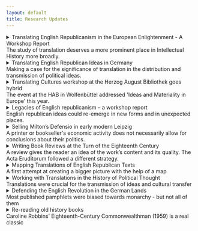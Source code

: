 ```yaml
---
layout: default
title: Research Updates
---
```


<!-- Custom style sheet -->
<link rel="stylesheet" type="text/css" href="../style.css">

<details>
  <summary class="postTitle">Translating English Republicanism in the European Enlightenment - A Workshop Report <br>
    <span class="postSubtitle">The study of translation deserves a more prominent place in Intellectual History more broadly.</span>
  </summary>

While the focus of my current research is broadly on the reception of political thought from the English republican and Commonwealth tradition in Germany, it is clear that this research only makes sense in a wider European context, not least because the German reception depended on what was going on elsewhere. Since only few Germans were able to access and read English texts in the original, most readers would have gained their knowledge of English republican ideas either via translations or via reviews in learned journals. Other forms of second- or third-hand reception might have involved encyclopaedia entries or footnote references and annotations in historical, legal or political works or even references in drama and fictional literature. In any case, the paths by which English republican ideas reached different audiences across Europe was anything but direct. They involved a variety of acts of translation and mediation across a number of different languages in a variety of contexts. The participants of my recent workshop, ‘Translating English Republicanism in the European Enlightenment’, at Newcastle University on 22 June grappled with some of these processes in their papers.

As I have indicated in previous blog posts, the translation of English republican works from the Civil War period and its aftermath was slow and patchy, not least because of the radical content of works by John Milton, Marchamont Nedham, James Harrington, Edmund Ludlow and Algernon Sidney. While Milton’s De Populo Anglicano Defensio (1651), published in justification of the regicide, was widely available in Latin, the first full published German translation of any of his political works was the 1851 edition of his Areopagitica published by Richard Roepell in Berlin. Nedham’s True State of the Case of the Commonwealth (1653) was published in German translation in the Old Swiss Confederacy in 1657, while Ludlow initiated a French translation of the regicides’ Speeches and Prayers (1660) into French published in 1663 before a first German translation appeared in Frankfurt a year later. Sidney’s posthumously published Discourses concerning Government (1698) meanwhile first appeared in German almost a century after its first publication.

**Locke in Germany**

Compared to that, John Locke’s Two Treatises of Government (1689) fared better, with the first German edition coming out barely thirty years after its original publication. The composite title of the German edition, Le gouvernement civil, Oder die Kunst, wohl zu regieren (1718) shows the path the work had taken via France. The first part of the title reflects the fact that French was still the European lingua franca, as Felix Waldmann pointed out in his presentation, while the author also featured on its title page as ‘Jean Lock’. The fact that only the second of the Two Treatises was published, however, might also be witness to the fact that the translator or the publisher saw the text as relevant beyond England, as Waldmann noted. By dropping Locke’s entire refutation of Sir Robert Filmer’s Patriarcha, the text became detached from its narrow English context, with its original purpose no longer obvious. Its concerns also shifted in the German translation with a certain hesitancy to invoke resistance to the ruler on religious grounds.

**Paine in France and Germany**

While the translation of Locke’s Two Treatises facilitated an abstraction and generalization of his ideas, Thomas Paine’s Rights of Man (1791), some seven decades later, was translated with a rather concrete purpose in mind – to promote the ideas of the French Revolution and bring republicanism to Germany. The translation, published in Berlin as Die Rechte des Menschen (1792), had been initiated by George Forster, although the actual work was done by his collaborator Meta Forkel who had a track record of radical translations and was arrested and temporarily imprisoned for her connection to members of the Jacobin Club in Mainz. In Forkel’s letters to the publisher Voß, we can see that the translation of Paine was a matter close to her heart and a work of conviction, as Elias Buchetmann showed in his presentation. On top of a faithful translation of the original text, the German edition also offered an original preface to the text by Forster as well as a translation of the French Constitution of 1791. The preface made the work acceptable to a German audience, while the work as a whole also offered moderate criticism of German politics and the constitution.

While Paine’s work was embraced by radicals in Germany, however, the political agitator himself missed his opportunity to generate any real political change, Thomas Munck suggested in his paper on ‘Paine in France’. For, ironically, Paine’s lack of French meant that he was not able to fully participate in the Convention of which he was a member. The Convention was a serious location for political debate, Munck argued, while Paine himself hardly ever spoke. So Paine might have been ‘wasting his time in Paris’. Munck also questioned the impact of his work, as only relatively few editions and reprints of Paine’s Rights of Man existed or have survived, while also pointing out that readers get little sense of what Paine might have meant by ‘republican’ or how he imagined a republic could work.

**The Importance of Networks**

Both Ariel Hessayon and Ann Thomson meanwhile highlighted the importance of networks for the translation and distribution of republican and heterodox works in England and on the Continent. Hessayon in particular emphasized the reciprocity and exchange of ideas across borders, as translations travelled in both directions with works from the Continent reaching England through radical networks, in particular during the English Civil War period, while English republican works were also translated into a number of European languages. As a case study, Hessayon used a manuscript translation into Dutch of The New Law of Righteousness (1649) by the Digger leader Gerrard Winstanley which he located in the library catalogue of Petrus Serrarius (1600-1669), a minister and multi-lingual son of a Walloon merchant. Given that Serrarius owned other works by Winstanley and might have sympathized with his ideas, Hessayon thinks it is likely that Serrarius himself was the translator, while the Quaker Benjamin Furly (1636-1714) could be another likely candidate. The intended audience for ‘Nieuwe Wet der Gerechtigheyt’, meanwhile, remains unclear, nor do we know whether it would have circulated through scribal publication or was intended for print.

Thomson’s talk meanwhile focused on Huguenot publishing networks whose focus was on religion. However, Thomson warned against seeing Huguenots as a homogenous group or making assumptions about their aims. While Huguenots authors and publishers might have shared a criticism of priestcraft, of Catholics, of Anglicans and even of Presbyterians, the extent of their heterodoxy or irreligion was not always obvious. The scholar, translator and mediator Pierre Des Maizeaux, who modelled himself on Pierre Bayle and whose correspondence is a key source on Huguenot networks, for instance, might have been a Deist, although the evidence is inconclusive. He was, however, interested in promoting toleration as well as a more open Christianity in general, including the work of the eirenicist and anti-dogmatic Church of England theologian William Chillingworth.

**Radical Whigs**

My own paper too dealt with the work of a Huguenot publisher, Elie Luzac, who commissioned a translation of John Trenchard and Thomas Gordon’s Cato’s Letters (1723/4) into German. Known as a jurist and conservative enlightened thinker in his own right, Luzac’s motivation might have been an admiration of the English constitution, while reviewers and critics of the translation by the theologian Johann Gottfried Gellius asked themselves to what extent such a work might have been applicable to a German constitutional context at all. The general consensus was that Cato’s ideas about natural law, political liberty and government accountability might have been alien to Germans and disagreed with German legal principles, but that more general lessons could still be learnt from the Letters. Only one reviewer, likely Johann Christoph Gottsched, meanwhile saw more in the work of Trenchard and Gordon, convinced that the constitutions of Britain and Germany resembled each other more closely than most critics were willing to acknowledge and that any pretences to absolute rule by the emperor or the princes were therefore invalid.

![Title page of Cato's Letters in German](../assets/Catos_Briefe copy.jpg)

Staying with the theme of radical Whig or Commonwealth authors, Christopher Hamel focused on a review of Thomas Gordon’s Political Discourses on Tacitus in the Bibliothèque Britannique (1733) and the spread of English republican ideas in eighteenth-century France, countering the assumption that a genuine republican discourse only arrived in France with the Revolution in the last decade of the century. Hamel’s emphasis was in particular on concepts of natural and individual rights, ‘which are usually, but wrongly, associated exclusively with liberalism’, but could already be found in English republican thought from the Civil War, not least in the thought of Milton and Sidney, as well as in later authors such as Trenchard and Gordon. While the reviewer in the Bibliothèque Britannique discussed rather radical ideas on political liberty and resistance to established authority, however, the review genre and the neutrality policy of the journal allowed him to absolve himself of any political partisanship. 

**Sidney and Harrington in Italy and France**

Tom Ashby discussed the reception of Algernon Sidney’s Discourses in Italy, highlighting the fact that the work was translated into Italian relatively late. First published in English in 1698 and translated into French soon after in 1702, a full Italian version of the text was not published until 1962, when Sidney’s ideas benefited from a post-WW2 resurgence of interest in English republicanism. However, Sidney’s ideas were known second hand, for instance through Jean Barbeyrac’s French translation of Samuel Pufendorf’s De jure naturae et gentium (1672) which has extensive footnote references to Sidney. The work was later also translated into Italian by Giambattista Almici, who reproduced both Barbeyrac’s and Pufendorf’s footnotes. Through publications like these, Sidney entered into the canon of natural law and often came to be grouped with thinkers such as Jean Jacques Rousseau and to a lesser extent with Locke. In fact, for a long time, Sidney was more prominent in natural law literature than the latter.

Like Sidney’s work in Italy, James Harrington’s work was known in France long before a full translation of any of his writings became available, as Myriam-Isabelle Ducrocq showed in here concluding paper on ‘The journey of Harrington’s ideas in eighteenth-century France’. Echoing the observations of several of the other speakers, Ducrocq highlighted the crucial importance both of review journals and of the partial translations of texts which could sometimes be found in them. Notably, she mentioned Jacques Bernard, who first adapted Harrington’s ideas for a French audience in the Nouvelles de la République des Lettres at the turn of the eighteenth century. Harrington’s ideas, meanwhile, could also be found in French translations of David Hume’s Essays in the 1750s and 1760s. While Harrington’s works were not translated until the French Revolution, they had been known in France long before. 

Overall, I think the workshop demonstrated once again how crucial translations were for the transmission of ideas in early modern and Enlightenment Europe and that the study of translation deserves a more prominent place both in the History of Scholarship and in Intellectual History more broadly.

29/06/2023

gm
  
</details>

<details>
  <summary class="postTitle">Translating English Republican Ideas in Germany <br>
    <span class="postSubtitle">Making a case for the significance of translation in the distribution and transmission of political ideas.</span>
  </summary>
  
As I am returning to my research project after a pandemic-induced break, it is time to renew my case for the significance of translation in the distribution and transmission of political ideas in early modern and Enlightenment Europe. I will do so with some notes I made for my paper at this year’s ISIH conference in Venice. 

The translation history of English republican works and ideas in Germany, as we know by now, is far from straightforward. While the legacy of English republicanism in the British colonies in America and its traces in the Declaration of Independence and in the American Constitution have been relatively well explored, and significant work has also been done on the reception of English and American ideas in the context of the French Revolution, the impact of English republican thought in Germany has been comparatively neglected. This is at least partly due to the assumption that Germany went down a separate path, or *Sonderweg* - often used to explain the rise of national socialism in the twentieth century - which sees the Enlightenment in Germany as largely unpolitical and the country lacking the degree of civic consciousness that characterized early modern England or France.

Germany never had a comparable Revolution to remove monarchical and feudal structures – despite the wave of liberal and democratic movements before 1848 - and found its national unity and identity relatively late. And when it did, it was largely in reaction to events in France and to the Napoleonic wars that followed the Revolution. Germany could thus be seen as rather conservative and anti-revolutionary with an intellectual culture that rejected radical political and constitutional change. If political thinkers praised England it was usually for the Glorious Revolution of 1689 to promote moderate reform over the radical destruction and renewal seen in late eighteenth-century France.

The moderate and conservative nature of the German Enlightenment, however, has more recently been questioned by scholars such as Martin Mulsow, who has detected an underlying radicalism among German intellectuals, in particular through the engagement with heterodox religious views which had been circulating among groups of radical thinkers, in particular English republicans and French Huguenots, in the Netherlands and travelled from there into the protestant North of Germany. Nevertheless, Mulsow does not think that the political ideas of those radical circles, notably English republican ideas, had any impact in Germany, while Diethelm Klippel has stated his surprise at the fact that eighteenth-century German readers should have been at all familiar with an English republican author like Algernon Sidney, who was translated into German in the wake of the French Revolution. But English republican authors might have been less obscure in Germany than we think.

**Translations and known editions** 

Between the mid-seventeenth and the late eighteenth century, we find, for instance, German-language translations of Marchamont Nedham’s *A true state of the case of the Commonwealth of England stated* (1654/1657), of Algernon Sidney’s *Very copy of a paper delivered to the sheriffs, upon the scaffold on Tower-hill* (1683/4) and of his *Discourses concerning government* (1698/1793), of Robert Molesworth’s *Account of Denmark* (1694/5), of John Toland’s *Anglia Libera* (1701), of John Locke’s *Second Treatise of Government* (1690/1718) and of Catharine Macaulay’s *History of England* (1763/1779). Some of these works, such as the translations of Sidney’s *Last Paper* and Molesworth’s *Account of Denmark* were published either under a false imprint or without publication details altogether.

**Works circulating in other languages**

Not all works had to be translated. Milton’s *Defensio de Populo Anglicano* (1651), for instance, had been purposefully circulated on the Continent in Latin to justify the regicide and the establishment of the English Commonwealth to a wider European audience. Some English republican works also circulated in Dutch (such as Sidney’s Scaffold Paper) or in French (such as Edmund Ludlow’s *Memoirs* (1699) and Sidney’s *Discourses* (1702)), and German translations might have been made via those bridging languages. The reception history of English republican ideas in Germany was therefore a multilingual one, influenced by the country’s geographical location in Central Europe, the variety of languages spoken and understood, and the workings of the European book trade with notable publishing centres in the nearby Netherlands. Despite those examples of works circulating in Germany, full translations of English republican texts into German were indeed few and far between, which is among others due to censorship legislation which prohibited the production, dissemination and consumption of works which could either upset the religious equilibrium or destabilise the political order. 

Nevertheless, from the later seventeenth-century onwards, educated German readers could learn about English republican authors and their ideas of popular sovereignty, the rule of law and religious liberty also through learned journals which provided reviews that often were little more than summary translations of the works discussed, and sometimes also translated extracts of those works verbatim. These summary translations and partial translations not only introduced English republican authors to a German audience, but also shaped their reputation and their legacy to a significant extent. One of the period’s most influential scholarly journals publishing such summary translations was the Latin *Acta Eruditorum*, which I have discussed here before.

**English republican works in the Acta Eruditorum** 

The *Acta*, edited by Otto Mencke in Leipzig from 1682 and published in Latin for a European audience, was the first comprehensive review journal on German territory covering a wide range of disciplines. While professing to focus primarily on natural philosophy, the journal, published in a traditionally protestant part of Germany, also had a special interest in theology, usually representing an orthodox Lutheran point of view. Trailing through the late seventeenth and early eighteenth-century volumes of the *Acta* to see how English republican and Commonwealth authors might have been read in Germany, we find summary reviews of the works of John Milton, James Harrington, Edmund Ludlow, Algernon Sidney, John Locke, Walter Moyle and of John Toland himself. Not all of those works were political in the narrow sense. They included Milton’s *Poetical Works*, while the original tracts by Locke and Toland for the most part belonged to the debate about the Trinity and rational religion raging at the turn of the eighteenth century and beyond. 

![Title page of the Acta Eruditorum](../assets/Title_Acta_Eruditorum.png)
  
The reception of English republican ideas went hand in hand with this religious debate and was at times overshadowed by it, but it might also help to explain how and why English republican works were read in Germany in the first place. The works we find reviewed here were fairly radical to say the least. They were written by regicides, defenders of the regicide, promoters of rebellion against unjust rulers as well as authors questioning traditional Christian teaching.

Yet, there was very little critical commentary on any work. This was due both to the *Acta*’s editorial policy, which was very cautious about religious tracts and explicitly excluded works ‘which attempted to undermine established authority’ and, I suspect, to the contemporary censorship legislation which would have influenced this policy. The *Acta*’s policy of neutrality was also intended to avoid scholarly disputes being fought out within its reviews. Its purpose was first of all to acquaint a broad scholarly audience of the content of recently published books from across Europe. Hence, the journal’s reviewers produced – often rather lengthy – summaries of the works they had been sent.

In their contributions we can see how reviewers for the *Acta* navigated their way carefully between moderate and radical ideas, presenting themselves as moderate on the surface while still reviewing, and in part reproducing, translating and paraphrasing, radical texts. Politically sensitive texts were thus reviewed with a critical distance, but they were still being reviewed and their ideas repeated and reproduced in the process. Thus, what Martin Mulsow has observed with regard to religious ideas might also hold true to some extent for political ideas: among the visible layer of moderate Enlightenment, there was always potential for more radical thought just below the surface.

**The Reviews**

Notably, among the English republican and Commonwealth works reviewed in the *Acta* around the turn of the eighteenth century were three works originally edited or re-edited by Irish Whig and freethinker John Toland in collaboration with the English bookseller John Darby. These were Ludlow’s *Memoirs* (1699), the *Works* (1701) of James Harrington, and Sidney’s *Discourses* (1702). Two of them, the *Memoirs* and the *Discourses* were reviewed in their French translation, not least because it was hard to come by reviewers able both to read English and also write in¬ Latin, as Mencke complained in a letter to Gottfried Wilhelm Leibniz who supported and regularly contributed to the journal. Further reviews included Toland’s own *Life of Milton* (1699) and the *Works* (1726) of Walter Moyle edited after Toland’s death by Thomas Sergeant, but equally published by Darby. Most of the works were reviewed within a year of their publication.

All of these republican and Commonwealth works were reviewed in a relatively neutral way with a critical distance which suggested that a review should not be considered as an endorsement of the author’s opinions. Yet, what matters is that the reviews were published at all and, through relating the content of the works in question, repeated the political positions of English republicans and even regicides for everyone – at least everyone with a decent knowledge of Latin – to read. The purpose of the reviews is therefore ambiguous, with the authors both spreading English republican ideas while at the same time distancing themselves from them. In what follows, I would like to use the example of a review of Toland’s *Life of Milton* by Johann Burckhardt Mencke, the journal editor’s son, to show the extent to which the Latin reviews were also a translation exercise. The most interesting part is the introductory section, which is essentially a disclaimer in which the reviewer officially distances himself from the content of the work he discusses, albeit not because of Milton’s, but because of Toland’s reputation.

**The Review of Toland’s Life of Milton as a Summary Translation** 

Introducing the book, Mencke junior notes that Toland’s *Life of Milton* had almost not been accepted for review because of its author’s reputation as a Socinian and Monarchomach, whose infamous tract *Christianity not mysterious* (1696) had only recently been burnt by the Irish Parliament. Already with ‘his first major publication’, as Justin Champion has pointed out, Toland had managed to antagonise many orthodox Christians and clergymen by asserting ‘that all fundamental doctrine was accessible to human reason unaided by the Church.’ And his reputation of heterodoxy had spread also to the Continent, where many joined into the debate about his work. After some deliberation, however, Mencke goes on, it had been decided to publish the review of Milton’s *Life* anyway, because none of Toland’s heterodox views appeared in the present work – disregarding, of course, his ‘defence of liberty and the critique of priestcraft’ - and because it had always been editorial policy to review books and their historical arguments without regard to their authors. 
  
![Title of Toland's Life of Milton in the Acta Eruditorum](../assets/Life_of_Milton_rev.png)  

Text and review correspond particularly closely in the earlier event-based part of the text, which is heavily focused on Milton’s early life, education and travels and his acquaintance with foreign scholars. The passages in which Toland discusses Milton’s works, in contrast, are more condensed, naming the works published at particular stages of his life with a brief description, but leaving out much of the detailed context and commentary added by Toland. 
This suggests that the main purpose of Mencke’s review might have been to establish some ‘key facts’ about Milton and offer a catalogue or bibliography of his published works, but not to provide any deeper analysis that could be considered partial in any way. 

Some passages of Toland’s text are translated almost verbatim, though leaving out some of the detail, such as an early section talking about Milton’s early life, his precociousness, and his failing eyesight as well as his time as a student at Cambridge and his knack for poetry, which he showed by translating the psalms into verse. A similar approach is used summarising the sections on Milton’s Grand Tour, during which he met Hugo Grotius in Paris, or talking about Milton’s return to London and his work as a tutor. The relevant information is copied out and translated. 

It gets more interesting, when we get to the passages dealing with Milton’s actual ideas and beliefs, as some caution was clearly in order, one would think. But Mencke still faithfully summarizes Milton’s main arguments. On the *Areopagitica* against pre-publication censorship, Mencke copies its exact purpose to show – despite strict censorship regulation in the German lands – that Milton had proven that the republics of Greece and Italy ‘never censur’d any but immoral, diffamatory, or atheistical Pieces.’ Mencke also faithfully reproduces the purpose of the *Tenure of Kings and Magistrates* written in justification of the regicide, which demonstrated, according to Toland, ‘that such as had the Power might call a Tyrant to account for his Maladministration, and after due Conviction to depose or put him to death.’ 

Only with respect to the *Defensio Pro Populo Anglicano* (1651), the official defence of the regicide, which had been banned in Germany at the time, Mencke obviously thinks it advisable to add explicitly that it was a pamphlet ‘pro mala quidem causa, sed elegantissima’ – a pamphlet written for a bad cause, but in a most elegant manner. Here Mencke was repeating a well-known contemporary judgement of Milton which had probably originated with the Dutch scholar Nicolaus Heinsius and was commonly repeated to acknowledge Milton’s talent, while (publicly at least) rejecting his politics.

Longer passages of text also sometimes are summarised in ways which were more heavily condensed to extract the facts, but also deliberately vague on the politics. For instance, a several page long discussion of *Eikonoklastes* by Toland, accusing either Charles I of ‘Royal Plagiarism’ in his spiritual biography Eikon Basilike, or rather his chaplain of sinister ‘Priestcraft’ for publishing ‘stolen’ material in the King’s name, which Milton uncovered, was reduced to a sentence stating rather neutrally that the tract  ‘was attributed to the King, but … was in actual fact written by Gaudenius, the bishop of Exeter, which Milton was able to show in *Eikonoklastes*.’ Large anti-clerical sections were also missing, or rather not repeated in the review, possibly also to avoid controversy. Mencke also comments rather dismissively on Milton’s declining faith towards the end of his life, thus showing more distance to the subject than Toland, who had likely seen Milton as a kindred spirit.

Mencke’s earlier claim to focus entirely on the book’s content rather than its author, meanwhile, needs to be taken with a pinch of salt. For, further down in the same review, he points towards yet another Toland publication, deliberately drawing attention to other republican works one might want to read for comparison. Discussing Milton’s *Ready and easy way to establish a free commonwealth* (1659/60), Mencke repeats Toland’s view that Milton’s ‘model of a commonwealth’ was ‘inferior, in all respects, to Harrington’s *Oceana*’, and that the *Acta* was going to review Harrington’s *Works* with a life of the author soon. Far from avoiding Toland’s works because he was associated with heterodox religion, it seems that Toland’s notoriety rather helped to raise interest in and popularise his other publications, including his editions of English republican works. The *Acta* would go on to review both Toland’s edition of Harrington’s *Works* and the French translation of Sidney’s *Discourses* as well as Ludlow’s *Memoirs*.

**Traces of Toland’s Life of Milton as presented in the Acta** 

The *Acta* were more than a review journal, however. They also became an important source and reference work for later authors, and those gathering information on Milton and other English writers would refer back to the reviews and thus also to Toland. The translation effort made by the reviewers therefore had a lasting effect, and references to the review could, for instance, be found in later German Encyclopaedias or other works on Milton. While the review of Toland’s *Life of Milton* is only one example, it shows how learned German readers might handle, engage with and respond to English republican and Commonwealth ideas, even though these might not always have been comfortable encounters. The reviews in the *Acta* and the fact that quite radical content was published by an otherwise respectable, mainstream journal – albeit with some critical distance and health warnings - also hint that underneath the moderate and conservative German Enlightenment described in much of the secondary literature there was always potential for something more radical just under the surface. 

gm

27/10/2022, updated on 03/10/2022

</details>

<details>
  <summary class="postTitle">Translating Cultures workshop at the Herzog August Bibliothek goes hybrid <br>
    <span class="postSubtitle">The event at the HAB in Wolfenbüttel addressed 'Ideas and Materiality in Europe' this year.</span>
  </summary>

This year's 'Translating Culture' workshop (18-19 October) was unusual in many ways. Having postponed the event several times due to the ongoing Coronavirus pandemic, Thomas Munck and I eventually decided to run it as a hybrid event with the majority of participants on-site at the Herzog August Bibliothek in Wolfenbüttel and a smaller group joining the meeting remotely from home in the UK and in France. This was made possible by the excellent facilities at the HAB allowing on-site and remote participants to communicate freely. 
  
![Statue of Moses with a mask at Wolfenbüttel's main church Beatae Mariae Virginis](../assets/Moses1.jpg)    
  
The event on 'Ideas and Materiality, c1500-1800' kicked off on Monday morning with a brief welcome from the library’s director Peter Burschel and introductions by ourselves followed by three papers on Oriental scholarship in early modern Europe. 
  
In her paper, ‘Translating the Ottoman Empire: the ideological use of translations of works about the Ottomans’, Ann Thomson explored the different ways in which texts were transformed through translation, each significant amongst readers in raising awareness of the Ottoman world, but with different underlying intentions. Paul Rycaut’s *History of the Present State of the Ottoman Empire* (1668), published after the Restoration of the Stuarts, for instance, originally juxtaposed oriental despotism with the benevolent rule of Charles II to counter the claims of the dissenters. The 1670 French translation by Pierre Briot, meanwhile, adapted the work to French sensibilities, dropping both the references to England and the epistle to the reader, while another French rendering by the pastor Henri Despier showed a particular interest in the Muslim sects described by Rycaut and drew parallels between their situation and that of the Huguenots in France. Despier thus used a narrative about the Ottoman Empire and Islam to criticize the persecution of Huguenots on the eve of the Revocation of the Edict of Nantes. 

Similarly, James Porter’s *Observations on the Religion, Law, Government and Manners of the Turks* (1768) was translated into French by Claude François Bergier soon after it appeared and published in Paris in 1769. A new edition/ reprint appearing in Neuchâtel in 1770, however, added numerous footnotes opposing religious persecution, thus turning Porter’s work into a manifesto against Catholic intolerance in France.

Asaph Ben-Tov offered the case study of ‘Johann Camman Jr (1584-1649) and the Story of Joseph: A Brunswick lawyer reading the Koran’. Taking Camman as his starting point, Asaph demonstrated the extent to which amateur scholars in early modern Germany engaged with the ‘Turkish Bible’ not just for religious reasons but also out of sustained interest in both interlinear (literal) translation from Arabic and more culturally sensitive renditions. He also amassed a library of nearly ten thousand volumes, demonstrating his interest in scholarship and language learning. With his large library and transnational network of correspondents, Camman might have been a remarkable figure, but he was by no means a ‘lone wolf’ or ‘eccentric’. On the contrary, Asaph argued, Camman’s interest in Arabic was shared by many contemporaries inside and outside of the academic world.
  
![Asaph talking about Johann Camman](../assets/Asaph2.jpg)    

Luisa Simonutti reflected on ‘Translation and toleration: an abridged version of Doctrina Mahumet in Locke’s papers’. Taking as her starting point a manuscript kept among the papers of the seventeenth-century thinker John Locke, Luisa explored how the dialogue between the prophet and the rabbi might have come to Oxford and to what purpose it might have been used by Locke. She noted the importance of manuscript transmission (rather than print), but also recognised the questions of attribution and authorship associated with heavily annotated manuscript copies. In particular, she highlighted the way in which Islam features frequently in Locke’s writings on religious toleration and contributed to ideas about doctrinal unity. Contemporary interest in orientalism, she argued, went beyond an understanding of languages to an understanding of religion and cultures and also helped to contextualise the Christian Bible. Hence, works such as the *Doctrina Mahumet* were read by the likes of John Milton, John Locke as well as John Toland.

In the afternoon sessions, Thomas and I presented papers on the difficulties sometimes encountered in cultural translation and the politics behind a tract which had been written with several European translations already in mind. 

In his provocatively titled paper, 'Untranslatable, unsellable, unreadable? Obstacles, delays and failures in cultural translation in print in early modern Europe', Thomas posed the question why some works were translated widely in the early modern period while others were not. As an example, he used the case of John Milton, who was among the most popular and most controversial authors of the seventeenth century and yet his political writings (in contrast to *Paradise Lost*) were not as widely translated as might be expected. According to Munck, several things might have made a text ‘unstranslatable’, including a lack of high-quality dictionaries or simply a lack of skill on the part of a translator; differences in the conceptual framework of the original text and the target language; ideas which were too complex, unsuitable or simply too boring to warrant translation; or various forms of censorship or fear of persecution. Texts originally written in marginal languages or originating in the periphery of Europe were less likely to gain wider dissemination through translation.

My own paper engaged with ‘The language politics of John Toland’s *Anglia Libera* (1701)’ to explore the different purposes a political tract might have served in its original form and in translation and on the multiple audiences it might have addressed. Using the tract authored by the Irish Commonwealthman and freethinker Toland to convey the terms of the Act of Settlement to the Hanoverian Court, I showed the variations between the original English text and its German translation posing the question why the Court at Hanover might have wanted to suppress the translation, sale and distribution of this controversial work.

The first days’ panels were then followed by several shorter research updates from Rachel Hammersley, Laszlo Kontler and Myriam-Isabelle Ducrocq. Each provided updates on the research they had presented at the group's earlier workshops, and how it will feed into the planned edited volume of papers arising from this research group. 

Speaking remotely from Newcastle, Rachel updated the group on her new research project ‘Experiencing Political Texts’, which engages with the materiality of early modern texts and their contemporary reception as well as with means of conveying this materiality in the digital age. This research will be directly relevant to our edited volume of papers. Both Rachel and Myriam-Isabelle will be contributing chapters on the French reception of the seventeenth-century English republican James Harrington in Revolutionary France to the collection, with Hammersley focusing on ‘Beyond translation: the political uses of the works of James Harrington during the French Revolution’ and Ducrocq on ‘Translating Harrington in Thermidorian France: Henry's *Oeuvres politiques de Jacques Harrington, Ecuyer* (1795)’. 

Laszlo Kontler outlined the plans for his chapter on ‘Non-contemporaneous contemporaries: liberal reform by translating the (long) Enlightenment [Hungary in the early 19thC]’, which will require him to go through the archival deposits of a learned Hungarian journal in an attempt to understand the journal’s policies on the review and translation of contemporary and earlier Enlightenment works, and how far these policies were part of a top-down agenda or driven by individual writers.

The panels on Tuesday engaged with the translation of a range of works, both fictional and scientific, not just as case studies in their own right, but also as innovative ways of using print to explore the potential for change in early modern society.

Alessia Castagnino focused on scientific works with ‘The Italian reception of Nöel-Antoine Pluche’s *Spectacle de la Nature* through the lens of translations’. Pluche’s Spectacle, published in nine volumes between 1732 and 1742, was an eighteenth-century bestseller with 57 editions published in French and numerous translations into other European languages. It was written in the form of a dialogue between a noble student, his parents and his tutor, and didactic in nature, so it would become a popular teaching tool. Pluche’s Italian translators, Alessia argued, made his work even more easy to read, while the octavo format of the translation also made it inexpensive and aided its wide distribution. 

Amelia Mills offered a paper on ‘Translating the *Carte de Tendre*: the cultural transmission of a map of courtship from Madeleine de Scudéry’s French salons to Aphra Behn’s English readers’. This map had been intended as a guide for a potential suitor to the affections of a woman and offered different routes the suitor could take from ‘Nouvelle Amitié’ or friendship to tenderness. Considering Scudéry’s original map too prudish, however, later imitators adapted the map or produced their own with a greater focus on passion and love and more erotic destinations. In her *Poems upon Several Occasions; with A Voyage to the Island of Love* (1684), the English author and translator Aphra Behn, however, recovered Scudéry’s original idea of winning a woman’s affection through appealing to her intellect.

Mark Somos, Francesca Iurlaro, Edward Jones Corredera and Lara Muschel then took the workshop participants on a journey with ‘The yacht of Theseus: navigation and transmission with the 1633 *Mare liberum*’. The paper gave an overview of their worldwide census of extant copies of Hugo Grotius’ *Mare liberum*, including all known reprints and translations by 1650. This research will not only map the dissemination of this major work on international law, but also highlight how detailed bibliographical information can enhance our understanding of the material culture of early modern print, the complexities of different printings, and even the visual impact of each edition. 

In the final paper, Luc Borot explored ‘The manifold strategies of 17th-century translators: the case of Du Verdus as translator of Thomas Hobbes’. As an ardent admirer of Hobbes, the Gascon gentleman François Du Verdus aimed to translate his work into French. While he was successful in translating Hobbes’ *De Cive* from the Latin, however, he was forced to abandon his translation of Leviathan from the English because his linguistic skills were simply insufficient. Nevertheless, his correspondence with Hobbes about Leviathan, as Borot showed, is evidence of the close engagement of Du Verdus with the text itself and between author and translator. For Hobbes not only corresponded with Du Verdus about his translation efforts, but even sent corrected versions of chapters back to him. Borot outlined what Du Verdus' intentions might have been, in undertaking such an ambitious project.
  
![Ann Thomson in conversation with workshop participants](../assets/Ann_in_conversation3.jpg)    

**Programme**

**Day 1**

Welcome and Introduction: Thomas Munck (Glasgow, online) & Gaby Mahlberg (Newcastle, on site)

Panel 1:

Ann Thomson (Florence), ‘Translating the Ottoman Empire: the ideological use of translations of works about the Ottomans’

Asaph Ben-Tov (Erfurt), ‘Johann Camman Jr (1584-1649) and the Story of Joseph: A Brunswick lawyer reading the Koran’

Panel 2:

Luisa Simonutti (Milan), ‘Translation and toleration: an abridged version of *Doctrina Mahumet* in Locke’s papers’

Panel 3:

Thomas Munck (Glasgow), ‘Untranslatable, unsellable, unreadable? Obstacles, delays and failures in cultural translation in print in early modern Europe’

Gaby Mahlberg (Newcastle), ‘The language politics of John Toland’s *Anglia Libera* (1701)’

Roundtable I:
 
Updates on research ideas and projects by Rachel Hammersley, Myriam-Isabelle Ducrocq and Laszlo Kontler (and everybody).

**Day 2**

Panel 1:

Alessia Castagnino (Milan), ‘The Italian reception of Nöel-Antoine Pluche’s *Spectacle de la Nature* through the lens of translations’

Amelia Mills (Loughborough, online), ‘Translating the *Carte de Tendre*: the cultural transmission of a map of courtship from Madeleine de Scudéry’s French salons to Aphra Behn’s English readers’

Panel 2:

Luc Borot (Montpellier), ‘The manifold strategies of 17th-century translators: the case of Du Verdus as translator of Thomas Hobbes’

Mark Somos, Francesca Iurlaro (online), Edward Jones Corredera, and Lara Muschel (all Heidelberg), ‘The yacht of Theseus: navigation and transmission with the 1633 *Mare liberum*’

Panel 3: Roundtable with a focus on the planned edited volume 
  
The event was funded by the Thyssen Foundation and the HAB.  

gm
  
03/11/2021  

(An earlier version of this text was published here: https://translatingcultureseurope.wordpress.com/2021/10/23/workshop-report-18-19-october-2021/)
  
</details>   
  
<details>
  <summary class="postTitle">Legacies of English republicanism – a workshop report
<br>
    <span class="postSubtitle">English republican ideas could re-emerge in new forms and in unexpected places.
</span>
  </summary>
 
At our workshop on ‘Commonwealthmen & Women: The Legacy of English Republicanism in Britain and Europe’ at Newcastle University we walked in the footsteps of Caroline Robbins – and yet we did not. Where Robbins had traced the long-term legacies of English republican ideas in a Commonwealth tradition which crossed the Atlantic from Britain to the American colonies, we explored primarily their British and continental European afterlife.

The day went off to a good start with a paper by Esther van Raamsdonk (Warwick) on ‘John Milton in the United Provinces’, exploring the transnational reception of Milton’s work. The regicide of Charles I in England in 1649 was widely condemned across Europe, and the reaction in the United Provinces was no different, despite the country’s republican constitution. It was therefore less surprising than one might think that the King’s defence, the *Defensio Regia* (1649), was published in Amsterdam, albeit written by the Frenchman Claude Saumaise, better known by his Latin name as Claudius Salmasius. 

To this royalist tract, John Milton responded on behalf of the English Commonwealth with his famous *Pro Populo Anglicano Defensio* (1651), which contained not just a powerful defence of the English people and their actions but also a scathing attack on both the arguments and the character of Salmasius. Its reception meanwhile was ambiguous.
  
![The English republican writer John Milton](../assets/John_Milton.jpg)  

The Heinsius and Vossius families, for instance, as Esther van Raamsdonk showed, were delighted with Milton’s attack despite their rejection of the regicide. This was mainly due to their dislike of Salmasius as well as their admiration for Milton’s Latin skills. Like many other scholars of the European Republic of Letters, they discussed Milton’s tract favourably while distancing themselves from its content. The criticism of Milton’s argument and the fact that copies of his work had been burnt in Paris and Toulouse, meanwhile, helped to generate even more interest in the English republican and his writings and made him a household name.

My own paper on ‘John Toland, the *Acta Eruditorum* and the reception of English Republican Ideas in Early Modern Germany’ came to similar conclusions for the turn of the eighteenth century. Triggered by John Toland’s new editions of English republican works as well as by their editor’s notoriety as a religious controversialist, German scholars too discussed English republican ideas, while at the same time distancing themselves from anti-royal sentiments, regicide, rebellion or religious heterodoxy. 

![The author and editor John Toland](../assets/John_Toland.jpg)  
  
Reviews in scholarly journals such as the Latin *Acta Eruditorum* served as a safe place to engage relatively openly with English republican thought in the face of censorship, although their authors had to navigate their path carefully between repeating radical ideas while at the same time advocating moderation.

To what extent either English republican ideas and religious freethought or the ideas of the Dutch thinker Benedict de Spinoza influenced a ‘radical Enlightenment’ in Europe has been an ongoing debate among historians following either Margaret Jacob or Jonathan Israel. I never thought it had to be an either-or. Surely both English and Dutch radical ideas played an important role and would have been in dialogue with each other, although the late seventeenth and early eighteenth-century habit to call all religious heterodoxy Spinozism certainly does not help.

Thomas Munck’s paper on ‘Spinoza, English republicanism and the origins of visionary democracy: revisiting a long-running debate in the light of self-censored texts’ engaged with Israel’s claim about the broad influence of Spinoza and turned it on its head by asking whether or not Spinoza himself would have been familiar with English authors.

While Spinoza lived a relatively modest life and did not own much more than about a hundred books at the time of his death, as Thomas Munck (Glasgow) pointed out, he would still have had multiple opportunities to learn about the writings and ideas of his English contemporaries. He owned a copy of Thomas Hobbes’s *De Cive* and might well have known his *Leviathan*, not least because Spinoza knew the work’s Dutch translator. 

![The Dutch author Benedict de Spinoza](../assets/Benedict_de_Spinoza.jpg)

Spinoza was also friends with the De La Court brothers as well as with many dissenters and refugees from England, especially Quakers, and he had a number of correspondents in England through which he would have heard about important works. While he was unlikely to have read James Harrington’s *Oceana* or other English republican writings, he was likely aware of them through his circles. Overall, however, Spinoza considered the English overthrow of the monarchy as insincere and Oliver Cromwell’s rule as a quasi-Restoration – a false republicanism based on wrong foundations – while his own preference was for a commonwealth of well-educated citizens, a utopian democracy.

Joseph Hone (Newcastle) and Ashley Walsh (Cardiff) then turned to the Commonwealth tradition in England and Scotland which by the late seventeenth and early eighteenth century had come to focus increasingly on ancient constitutionalism. While the Commonwealth tradition is usually seen as a prose tradition, however, the English Lit scholar Joseph Hone drew our attention to the importance of poetry in radical thought at the turn of the eighteenth century with a paper on ‘John Tutchin and Commonwealth Poetics’.

Tutchin, he suspects, might have been the author of both a collection of rhymed fables entitled *Aesop at Amsterdam* (1698) as well as of *The Foreigners* (1700) associated with the radical printer John Darby, who was Toland’s collaborator in the republication of English republican texts. Tutchin’s poems had a distinctly republican flavour, celebrating freeborn subjects, disobedience and even rebellion to tyrants. In particular, Tutchin’s works contrasted slavishness with native English freedom and the spirit of Saxon liberty, as Joseph Hone showed, revealing English Commonwealthmen to be rather more nationalist and less cosmopolitan than often suggested. 

Ashley Walsh’s paper on ‘The Eighteenth-Century Standing Army Debate in Britain’ showed the significance of a citizen militia for both English and Scottish Commonwealthmen. Paired with martial and patriotic values, Saxonism flourished throughout the eighteenth century – and in republican thought. However, the enthusiasm for a citizen militia was rather greater among the English than the Scots overall, Walsh argued, as the commercial interest feared losing cheap labour to military service. Scotland eventually had a militia imposed on it against its will. 

The discussion on the two papers then focused on the question whether or not the Commonwealthmen’s admiration for England’s ancient constitution should be seen as nationalist or whether Saxonism too could be considered as transnational and European. The nativist, ethnic/ racialist mindset behind it is certainly open to various interpretations. While the English used to claim the ancient constitution all to themselves and considered themselves the only free people left in Europe, as Ashley Walsh pointed out, the terms ‘English’, ‘Saxon’ and ‘German’ were also often used interchangeably.

![The title pages of James Harrington's Oceana](../assets/Oceana_title_page.gif)

While citizenship for English republicans was closely bound up with military service, it was equally closely connected to landownership. James Harrington had observed in his *Oceana* (1656) that the political power in a country tended to follow the distribution of land. As a consequence of the redistribution of land in England the country’s monarchy and aristocracy had increasingly been losing power in favour of the lesser gentry and the commoners, so that Civil War had become inevitable in the mid-seventeenth century and England was naturally headed for a mixed government in which the popular element dominated. The democratisation of the country was thus tied to a redistribution of property.

Rachel Hammersley (Newcastle) explored this train of thought in her paper on ‘The Persistence of English Republicanism: Land and Citizenship, 1656-1900’. She argued that eighteenth- and nineteenth-century republicans had similar concerns to their predecessors and that republicanism and land reform were therefore closely related. 

In a pamphlet on *Liberty and Right* (1747), for instance, John Campbell had adopted Harrington’s rule on inheritance to limit property ownership and thus distribute land and political power more widely among a larger number of people. The English radical Thomas Spence, meanwhile, broke the link between land ownership and the vote when he argued for a redistribution of land, while Charles Bradlaugh also tied the ownership of land to a duty of cultivation.

While the previous speakers had engaged with the material basis of political power, Christopher Hamel (Rouen) shifted the focus to its intellectual foundations with his paper on ‘Liberty as self-government. Richard Price's republicanism’. While J.G.A. Pocock contrasts rights and virtue in his analysis of classical republicanism, Christopher Hamel stressed that the two concepts go together in the political thought of Richard Price, who in turn could draw on thinkers like Algernon Sidney, John Trenchard and Thomas Gordon.

Both papers were linked by the question of sources: while later republican and Commonwealth thinkers frequently lifted ideas from their seventeenth-century predecessors, they did not always reference their authorities. This might make us wonder to what extent it might have been either opportune or inopportune to be associated with political or religious radicalism to appeal to different audiences at different times.

![The historian Catharine Macaulay](../assets/Catharine_Macaulay.jpg)  

The two final presentations were both reports on ongoing projects. Max Skjönsberg (Liverpool) spoke about ‘Editing Catharine Macaulay's Political Writings’, while Allen Reddick (Zurich) presented his exploration of ‘The Hollis Collections in Europe’. Both projects are to an extent exercises in intellectual biography which attempt to reconstruct the mental worlds and motivations of two rather eccentric figures which in their own ways have shaped the English republican canon. 

A key problem with Macaulay, however, is to what extent we can describe her as either a republican or a commonwealthwoman at all, or whether another label might be more appropriate for someone who frequently quoted Tories or even Jacobites. Arguing that late eighteenth-century political debates could not be usefully divided into Whig or Tory, radical or moderate, Max Skjönsberg pointed out that members of Macaulay’s own circle called themselves rather ‘the friends of liberty’, while ‘patriot’ was also a term often used and appropriated by them. The term ‘patriot’ was associated with the country party and thus a set of principles which opposed the growth of the fiscal-military state and might fit better to describe a complex character like Macaulay.
  
![The cover of Edmund Ludlow's Memoirs from the Hollis collection in Bern.](../assets/Bern_Ludlow_cover.jpg)  

While the various authors discussed over the course of the workshop might not easily have fitted into a box, however, Thomas Hollis clearly saw connections between them which identified them as part of a wider Commonwealth tradition. Over the course of his life, he spent a considerable amount of time and money on commissioning new editions of English ‘liberty books’ and sending them into the world either in the hope that they would have a positive effect or simply to know they would be preserved. Hollis sent book donations containing the works of Milton, Sidney and Harrington to libraries in England and in the American colonies, but also to the universities of Leiden, Utrecht, Göttingen and Leipzig, to Catania, Palermo, Bern, Zürich or Malta.

As Allen Reddick pointed out, Hollis even sent books to countries in which few people could be expected to read or understand English. Sometimes, he accompanied his donations with Walton’s Latin-English dictionary or Samuel Johnson’s English dictionary, but he also used imagery and iconography. Everyone who has seen a Hollis volume, will easily recognise the gold embossed images of Britannia, the owl, the lyre or the liberty cap.

The striking vermillion red of many Hollis volumes, meanwhile, as well as the gold embossed images might have been influenced by Hollis’ own travels, in particular his trip to Germany, where he visited the famous Kunstkammer of Augustus the Strong in Dresden, which left a lasting impression on the art lover, as Allen Reddick explained. The fact that the Hollis volumes are instantly recognisable to any student of eighteenth-century political thought surely shows that the eccentric collector’s mission was not all in vain.
 
gm

22/09/2021
  
</details>  

<details>
  <summary class="postTitle">Selling Milton’s Defensio in early modern Leipzig<br>
    <span class="postSubtitle">A printer or bookseller's economic activity does not necessarily allow for conclusions about their politics.</span>
  </summary>
 
John Milton’s *Pro Populo Anglicano Defensio* (1651) was one of the most controversial publications of its time. It defended the trial and execution of Charles I carried out by the Rump Parliament on behalf of the English people. The regicide had sent shockwaves through Europe. The rebellion of a people against a monarch, who claimed his position by divine right, in the name of popular sovereignty overturned the established order and might set a dangerous precedent for other countries.

Milton’s *Defensio* was written in response to Claudius Salmasius’ *Defensio Regia pro Carolo I* (1649), which had made the case for the King and condemning the actions of his English subjects. But Milton’s text was also a powerful manifesto for popular sovereignty, the right of rebellion against tyrants and religious liberty.

Milton had written the pamphlet in Latin on behalf of the Commonwealth government, and numerous editions of it, most of them printed in the United Provinces, were distributed across the Continent. Public reactions to it were almost exclusively negative, and copies of the pamphlet were publicly burnt in Paris and Toulouse. Given how many copies still survive in libraries across Europe to this day, however, this public outrage must rather have increased than diminished interest in the work, so much so that booksellers might have seen good business in stocking it.

My most recent research trip took me to the City Archive in Leipzig, which holds censorship documents relating to the case of the bookseller Tobias Riese, who was caught selling copies of Milton’s *Defensio* ahead of the city’s Easter book fair 1652 - to the dismay of the Elector of Saxony.
  
![The entrance of the Leipzig City Archive](../assets/Leipzig_City_Archive.jpg)
  
Günter Berghaus first drew attention to the case in the early 1980s because the edition sold by Riese had not been known before. It must have been a pirated version, reprinted locally by Johannes Bauer for Riese. 

While Berghaus was mainly interested in the existence of this previously unknown edition of the *Defensio* and in the way in which the authorities attempted to suppress it, I wanted to know if the documents in Leipzig might also tell us a bit more about Bauer and Riese’s motivation for producing and selling it. While I was perhaps hoping to find out something about their politics, the evidence points rather to economic considerations. Here were two businessmen trying to make profit from an international bestseller, as can be seen from Riese’s subsequent dispute with the Saxon authorities as documented by Berghaus.

The Elector wrote to the Council of Leipzig on 3 May ordering the officials ‘to confiscate every copy of this book that you can possibly obtain and send them ... to our High Consistory.’ On 22 May, the Council responded reporting about the book fair, saying they had not been able to trace any copies of the *Defensio* and that Bauer and Riese denied having published the book.

Disregarding their denial, Bauer and Riese were fined 100 Reichstaler – a fine which Riese was unwilling and, according to his own words, unable to pay. In October, the bookseller paid 12 Reichstaler and petitioned the Elector for a reduction of the fine. Although the Elector was not pleased, because Riese should have known better than to offer for sale ‘books which oppose the lawful authorities’, he did eventually agree to reduce the fine to 50 Reichstaler. However, Riese responded with another petition, asking that the remainder of the fine should be lifted, since the Elector’s sanctions against him had already put him at a business disadvantage against foreign and other booksellers in the city.

‘Milton’s tract is being brought here and stocked by foreign booksellers in large amounts, even after the book fair, and is sold to resident and other booksellers.’ This was unfair, Riese argued, for ‘They have never been forbidden to sell this tract, only I alone.’ Out of respect for the Elector, he had put his copies aside and was now keeping most of them in storage, while other competitors were free to sell their copies and make a profit from them. However, Riese was ‘left with mine to my personal disadvantage.’

It is probably not surprising that Riese would argue from an economic point of view rather than trying to defend the sale of a politically sensitive work. But it is also interesting that Riese points out that he was at a disadvantage compared to foreign booksellers who were not subjected to the same control as him. He therefore pleaded with the Elector to treat him this time as he would a foreigner (‘mir aus gnaden für dieses mahl fremdlings recht Wiederfahren Lasen’).

The Council, possibly out of a wider concern for the city’s flourishing book trade, in December also interceded on behalf of Riese, whom they considered ‘a quiet and obedient citizen’, arguing that the Elector’s sworn subjects should be given ‘the same licence as foreign and other booksellers, who were everywhere able to offer Milton’s tract for sale, particularly since the book was never confiscated and is to be found in every censored and approved fair catalogue.’ 

Even more interestingly, the Council argued that it was unusual for the Elector to intervene in the sale of Milton’s tract, when ‘traditionally, there had rarely been any restrictions on the sale of such books, likewise those of Papists, Calvinists and other heretics’, adding that the publication of such tracts gave scholars the opportunity to engage with them and refute them, thus ‘allowing the profound truth to emerge more clearly.’

As Berghaus points out, we do not know what the outcome was, and if Riese ever had to pay the remainder of his fine. However, we learn a lot about the economic reasons for publishing Milton’s *Defensio* aside from any political motivations which might or might not have existed. We should therefore be careful – in the absence of any other corroborating evidence – to jump from a printer or publisher’s economic activity to conclusions about their political views. While links between the two might exist, this is not always a given.

gm

21/08/2021
  
**

All quotes are taken from Günter Berghaus, ‘A Case of Censorship of Milton in Germany: On an Unknown Edition of the Pro Populo Anglican Defensio’, Milton Quarterly, 17 (1983), pp. 61-70.

The original documents of the case can be found in the Leipzig City Archive, Bücherzensurakten, I, 1600-1690, XLVI, vol. 152, fols 9-20.
  
</details>  

<details>
  <summary class="postTitle">Writing Book Reviews at the Turn of the Eighteenth Century<br>
    <span class="postSubtitle">A review gives the reader an idea of the work’s content and its quality. The Acta Eruditorum followed a different strategy.</span>
  </summary>

I enjoy writing book reviews, especially when I like the book I’ve just read. Analysing the structure and argument of someone else’s work helps you learn about what works and what doesn’t. Ideally, it will help you improve your own writing.

Academic book reviews can be a minefield though. If you want your review to be useful to other readers, it should be as clear and informative as possible, and this means addressing the book’s merits as well as its shortcomings. After all, potential readers might decide on the basis or your review if they consider the book in question worthwhile reading. 

Ideally, a review should include a short summary of the content, a discussion of the argument and an assessment of how effectively the author has presented their material. It might also address who the book is targeted at. If you are looking for a work for your undergraduate module reading list, you might want to avoid a highly-specialised monograph which is likely to put off newcomers to the field, while seasoned specialists might find they are wasting their time with an introductory-level work.

The most difficult thing about writing a review, however, is to be fair to the author. When you like the book, that is not a problem. When you don’t, however, and you are frustrated with the argument and composition on every page, you might need to take a step back to stop yourself from falling into an angry rant about what you have just read. 

The journalists writing for the earliest European review journals in the late seventeenth and early eighteenth century seem to have mastered the art of restraint by saying generally very little about the quality of a work – frustratingly little one might say.
  
![Title page of the Acta Eruditorum](../assets/Title_Acta_Eruditorum.png)

Trailing through the volumes of the *Acta Eruditorum*, edited by Otto Mencke in Leipzig from 1682, to see how English republican authors were read in early modern Germany, one finds mainly summaries of the works of John Milton, James Harrington, Edmund Ludlow, Algernon Sidney and others, but very little commentary. This was due both to editorial policy and, I suspect, to contemporary censorship legislation which would have influenced this policy. It was also intended to avoid scholarly disputes being fought out within reviews.

The *Acta*, published in Latin for a wider European audience, was the first comprehensive review journal on German territory covering a broad range of disciplines (the first was a medical journal), including Theology and Ecclesiastical History, Law, Medicine, Mathematics, History and Geography, Philology and other miscellaneous subject. Its purpose was first of all to acquaint a broad scholarly audience with the content of recently published books from across Europe. Hence, the journal’s reviewers produced – often rather lengthy – summaries of the works they had been sent.

Unlike today, it was not necessarily assumed that the journal’s readers would subsequently go and read the reviewed books for themselves. It was more of a way to acquaint the readers with their content, almost to give them an abstract or a digest to use in the absence of the real book. 

Sometimes, of course, readers did seek out the original books, and sometimes the review of a foreign-language work was the first step towards its translation, although vernacular translations of foreign-language works where still rare around the turn of the eighteenth century.

The frustration with summary-style reviews is that it is hard to gauge what the reviewer actually thought about the work. So we are invited to think about why a book was considered worth reviewing in the first place, to pay attention to the parts of the book the reviewer considered notable, to read more between the lines, and to draw on circumstantial evidence, such as personal connections between authors and the journalists who reviewed them. We might also be able to judge the impact of a review by the later references made to it, and by the attention the book subsequently received, although we cannot assume a causal link.

These early reviews are nevertheless useful because they show what was read and discussed in the Republic of Letters and what mattered to contemporary scholars. Very much like today, the reviews can be a good indicator of a work’s impact in the scholarly community – with or without the footnote wars.

gm

22/07/2021  

**

Further Reading: 

H. Laeven, The “Acta Eruditorum” under the editorship of Otto Mencke: The History of an International Learned Journal between 1682 and 1707 (Amsterdam & Maarssen: APA-Holland University Press, 1990).
  
</details>  

<details>
  <summary class="postTitle">Mapping Translations of English Republican Texts<br>
    <span class="postSubtitle">A first attempt at creating a bigger picture with the help of a map</span>
  </summary>

As part of my project, I have been working with our Research Software Engineer Kate Court at Newcastle University on a map of European translations of English republican texts between c1640 and 1848. While the focus of my research is on the dissemination and reception of English republican ideas in early modern Germany and their contribution to contemporary constitutional debates, the map has to cover a wider geographical area for a number of reasons.

What constitutes Germany in the early modern period is in itself a problem because there was no stable legal entity called ‘Germany’. Instead ‘Germany’ was used as shorthand for the Holy Roman Empire which itself changed shape numerous times over the period that I am looking at – and this very lack of unity or common identity was itself increasingly becoming part of the constitutional debates I am following.

There was, however, a German-language sphere in which those debates took place, and in which the idea of a culturally and geographically more unified Germany was gaining traction over the course of the eighteenth and early nineteenth centuries. And it is this German-language complex that I am looking at and how English republican ideas were received and discussed there. In this context, I am looking at how ideas travel - mainly by means of translation and the circulation of print.
  
**Why Translations?**  

I take the existence of translations of political works as a measure of their relative significance, assuming that a work which was considered worthy of translation had something which made it stand out and something which spoke to a potential target audience.

But, of course, we also need to remember that for a work to be read in early modern Germany it did not have to be translated into German, and sometimes it did not have to be translated at all. (I would actually argue that some of the works that were not translated into German, but still circulated in Germany in some way, shape or form, had potentially a more interesting and complex reception history than those that were.) In any case, the linguistic variety is interesting in itself.

John Milton’s famous *Defence* of the regicide, written on behalf of the Commonwealth government when he was secretary for foreign tongues, for instance, was originally published in Latin in 1651 for a European audience and distributed widely across the Continent. Contemporary copies of it have survived in numerous German libraries to this day. And up to the mid to late seventeenth century, Latin still was the scholarly language people used to communicate. 

In the later seventeenth and eighteenth century, when Latin came to be replaced by French as the European lingua franca, we also find French translations of English republican works in Germany, like Edmund Ludlow’s exile *Memoirs* of the Civil War or Algernon Sidney’s *Discourses concerning government*, copies of which sometimes survive in interesting places, e.g. libraries in the North of Germany associated with groups of displaced protestants. But some works, like Sidney’s *Discourses*, were later also translated into German, which shows that there was some more specific interest in them. 

It is also significant that translations were not always made directly from English into German, but (at least until the late eighteenth century) often via relay languages such as Dutch or French which Germans were more familiar with. So we can sometimes trace the entire path or genealogy of a text from its first publication in English, via a Dutch or a French translation into German.
  
**A First Attempt at a Map**  

To get an overview over the English republican works which were available in Europe in languages that were commonly read in Germany, I am putting together a database to create a map. Once I have gathered a more representative amount of data, I hope to publish a fully interactive map here which will also show change over time.

What I have gathered so far is of course both flawed and incomplete, because I can only record what has survived, and because I am relying on public libraries which I can easily get access to. But it is a start, even though it would take a much bigger project to be even close to comprehensive. 

![Map of Europe showing location of translations](../assets/Map.png)

It is however possible to get a rough overview and visualise patterns, e.g. to see if the distribution of English republican works can be associated with certain locations – for now ignoring the shifting borders I mentioned earlier.

Even though I am still in the process of adding works to my database, it is already possible to see certain pattern emerging:

* most English republican texts obviously originated in London
* we find clusters of translations in the Netherlands, often associated with English exile networks and/or Huguenot publishers
* a smaller, but still significant number of translations originated in France, mainly around the time of the French Revolution
* significantly fewer translations were published in Germany (but German audiences might be able to read Latin, French as well as sometimes Dutch and Danish,   especially in the North and West)
* some translations, both French and German, also originated in Switzerland
* we are largely dealing with a reception history biased towards the Protestant regions of Europe

Of course, we could only map translations with a full imprint or which give at least a place of publication, or works whose place of publication could be identified separately. This means, the map still excludes some works which were printed clandestinely. But the database also keeps track of the works which do not show on the map, and I hope to write more about these in due course.

gm
  
01/06/2021  
  
</details>

<details>
  <summary class="postTitle">Working with Translations in the History of Political Thought<br>
    <span class="postSubtitle">Translations were crucial for the transmission of ideas and cultural transfer</span>
  </summary>
  
As part of my project on ‘English republican ideas and translation networks in early modern Germany’, I look at the ways in which ideas from the English Revolution spread and were received in the German-speaking areas of Europe through the means of translation, and what potential impact they might have had on the constitutional debates before the revolutions of 1848-49.

**Translation Matters**

One reason why translations matter is that they were crucial for the transmission of ideas and cultural transfer between countries and cultures. Consequently, studying translations – how they were produced, how they travelled as physical objects, how they transported content, and how they were read and used – should give us some insight into these transfers. As our scholarly interests are becoming increasingly transnational, European and sometimes global, translation too is growing in importance for a more connected intellectual and cultural history.

While in the past historians of political thought might have read their Machiavelli or Bodin or Grotius in English as a fairly static text which was part of a canon of early modern political works, we are now much more likely to probe the quality of a translation, investigate how it came about, or how the translation process might have shaped the text itself and how it contributed to the way in which it might have been read and received. We are now much more aware of active readers as well as of translators as active intervenors into texts.

![Pile of books on translation](../assets/Translation_books.jpg)

In the early modern period, translations were rarely ever just a straightforward transfer of a text from one language into another – if such objective or unmediated translations are possible at all. However, in a world in which authors had comparatively little control over the use of their works, translators were prone to take much greater liberties with a text than they might in the present day. They were both critical readers and editors of a text who might rework it for new audiences and contexts in a process which Peter Burke has called ‘cultural translation’. Translators might cut and rearrange a text, add explanations and footnotes as well as prefaces and commentaries.

By unravelling their work we might therefore learn something both about the original text and about the purpose for which it was intended, its original context and the target culture, and the cultural gap it was trying to bridge. As I am dealing first and foremost with political texts, I am particularly interested in the way in which political language was translated and how individual concepts describing political and legal entities, constitutional forms, or the political nation travelled between languages and cultures.

**Approaches and Methods**

Interesting work over the past decades has come from comparative literature, translation studies, book history, the history of reading and reader reception theory as well as other fields and sub-disciplines which have shifted the focus from the author and their perceived intention to the audience and the reader. My own interest in translation has probably been shaped most by cultural historians studying reading practices, marginalia, note taking as well as the significance of paratexts, including Kevin Sharpe, Anthony Grafton and Peter Burke.

The History of Political Thought more narrowly defined, meanwhile, has its own tools for this type of study, but still rarely applies them to translations as such. Among the approaches which have displayed a remarkable longevity for their usability are those of the Cambridge School and historical discourse analysis which arose from the linguistic turn, notably John Pocock’s identification of ‘political languages’ as ways of talking about politics with their own specific patterns and vocabularies, and Quentin Skinner’s focus on the speech acts an author was performing in writing a text and on the illocutionary force of these speech acts – whether intentional or non-intentional.

While both Pocock and Skinner have worked with translated texts, either from ancient Greek or Roman or from Renaissance Italian authors, and engaged extensively with terms and concepts such as ‘virtue’ or ‘liberty’ – both across languages and over time - translation has only played a peripheral or implicit role in the theoretical frameworks they employed to understand the ways in which the conceptual universe of classical republicanism, for instance, was adopted in seventeenth-century England. Some of their followers, meanwhile, have extended their approaches and addressed translation issues more explicitly. 

**Translations as Speech Acts**

As with any political text that is part of a wider political discourse, it is possible to see a translation as performing a speech act in the Skinnerian sense. We can ask the question: what was a person doing in producing any given translation?

However, then the story becomes more complex, as we need to find out who the actual agent making the speech act is here. Unlike a text published in its original language which ideally has an identifiable author (though early modern authorship itself is complex), a translated text has an original author and a translator who both have a stake in the text. In addition, in many cases the initiative for the translation does not come from the translators themselves, but the work is commissioned by a patron or a publisher.

An example for such a case is the German translation of Marchamont Nedham’s A True State of the Case of the Commonwealth of England, Scotland, and Ireland (1654), which appeared as Gründtliche Beschreibung Der Neuen Regiments-Verfassung in dem gemeinen Wesen Engelland, Schott- und Irrland (1657). It was published by Johann Kaspar Suter in the Swiss town of Schaffhausen and dedicated to the mathematician John Pell, who at the time was the English envoy to Switzerland, charged with winning the Protestant cantons for a protestant alliance headed by Cromwellian England. The translation was made in collaboration with Pell, who provided the original English text.

The pamphlet comes with a publisher’s dedication, a preface to the text, likely written by the translator, and the translation itself which needs to be read against an original text (which might also exist in different versions). They all they flag up the importance of the text, and they steer the reading process in a particular direction - in this case to recognise the shared identity and common bond of England and Switzerland as independent sovereign republics in the mid-seventeenth century.

The question, however, becomes: who is actually speaking? Is the speech act being made by Nedham as the original author of the work, or has it become the speech act of the anonymous translator. Or is it the speech act of the individual commissioning the work, in this case Pell or the English government? 

We might also consider the quality of a translation and how it might be measured. Should the quality, or rather the success of a translation be measured by how faithful the translator rendered the original text into its target language, or by how well the translated work was adapted for its purpose? 

There might also come a point at which the adaptation process takes over a translation, and the translator becomes the author of something new and very different. An example might be Mirabeau’s 1788 French version of Milton’s Areopagitica in defence of freedom of the press produced on the eve of the French Revolution. As its translator, Mirabeau took the original work, but radically reduced it in size, edited out many of the religious and cultural references which located it firmly in mid-seventeenth-century England and added his own spin for an eighteenth-century French audience – thus using the authority of an existing text to create something that is dependent on a source, but no longer a mere translation of it.

**Translating Political Languages**

A slightly different, but related question is how well political languages translate. Pocock’s political languages are units in themselves describing different conceptual worlds, e.g. the languages of Renaissance humanism and classical republicanism, the language of the ancient constitution and of the common law etc. If texts employing these languages are translated, the languages themselves need to remain recognisable. This might involve making considered linguistic choices and consistently using the same recognisable terminology or a political language might get lost in translation.

For a translation of a political language to be successful, however, the conceptual world they describe also need to make sense in both the original culture and the target culture. Within Western Europe with its shared cultural heritage and frame of reference, it might be possible to translate the language of classical republicanism from one vernacular into another. But it might be difficult to translate the same conceptual language into a non-European language and into a context which does not share the same cultural frame of reference.

The challenge of my current research project on the translation of English republican and Commonwealth works into German is to find out to what extent an identifiable English republican/ Commonwealth language was translated into German, or if indeed the translation of this distinct body of English works made it less distinguishable or recognisable as it was taken out of its original context and employed in another.

The question then is not just how well words, but the concepts and conceptual worlds they describe translate from one language and one culture into another. And this is where German Begriffsgeschichte or conceptual history comes in.

**Begriffsgeschichte**

Begriffsgeschichte as represented by the volumes of the Geschichtliche Grundbegriffe, edited by Otto Brunner, Werner Conze and Reinhardt Koselleck has focused on individual concepts within their broader semantic fields and explored their meaning in their social context over an extended period of time. Koselleck and his colleagues focused their investigations on what they considered the German Sattelzeit (or saddle period) between 1750 and 1850 – a period of accelerated social and political change which was crucial for the making of modernity, and in which many concepts relating to the state and its institutions came to develop their modern meaning. Their working assumption was that social and political change were reflected in semantic change, and that, conversely, by studying these key concepts we would better understand socio-political change.

However, like Pocock and Skinner, Koselleck and his colleagues did not pay much attention to translation from one contemporary vernacular language into another, while some of their followers do. Thus, in recent years, attempts have not only been made to apply Begriffsgeschichte to different historical periods, but also to extend it geographically into a transnational Begriffsgeschichte which looks at concepts across borders and languages, which comes with a whole lot of new problems and traps we should not fall into. 

In his work on liberalism, for instance, Jörn Leonhard has pointed out that semantic change did not necessarily happen at the same time and in the same way in different countries. Terms such as ‘liberal’ might look the same, but not actually mean the same in different contexts. While the French ‘idées libérales had become a universal concept for continental authors’ by the end of the Napoleonic Wars, for instance, and were used in Germany and Italy ‘to articulate new constitutional, social and national expectations’, in Britain the shift from ‘Whig’ to ‘liberal’ was slow – partly because of ‘the existence of pre-modern party names’, and partly because ‘liberal’ was long conceived as foreign and un-English.

Anthony Pym has pointed to a similar problem with the concept ‘democracy’ which ‘can mean radically different things in Pericles’ Greece, Real Socialism and consumer capitalism, even despite apparent equivalence on the level of translingual morphology.’ This is important to bear in mind when studying early modern democratising processes, for instance, because the danger is always that we project something back into the past that was never there. 

However, one can also turn this absence of exact equivalents into a positive and argue that translation is interesting exactly because of the little cultural differences between concepts, the not-quite-equivalent translations, which might point us exactly to that which is unique and distinctive in one context as opposed to another. And this is maybe where linguistic analysis and an approach via translation can be the most productive.

(This blog post was adapted from my introduction at the workshop on ‘Ideas and Translation in Early Modern Europe’ at Newcastle University on 22 April 2021.)

gm

  
An earlier version of this text was first published [here](https://thehistorywoman.com/2021/05/04/working-with-translations-in-the-history-of-political-thought/) 
</details>

<details>
  <summary class="postTitle">Defending the English Revolution in the German Lands <br>
    <span class="postSubtitle">Most published pamphlets were biased towards monarchy - but not all of them</span>
  </summary>
  
In his study of the contemporary reception of the English Revolution in the German-speaking lands of continental Europe, Günter Berghaus stresses that a large majority of pamphlets published on the subject in German were biased towards the Stuart monarchy. This is little surprising given that the majority of territories were ruled by princes who were understandably unnerved by the recent regicide of Charles I, the overturning of the old order, and the establishment of republican rule. 

Needless to say, John Milton’s Pro Populo Anglicano Defensio (1651), written in Latin to justify the regicide to a wider European audience, and similarly seditious works were soon banned in the Holy Roman Empire. Apparently only few German-language pieces offering a parliamentary or republican perspective of recent events in England escaped the censors. 

However, there are at least two notable German translations of well-known English pamphlets in defence of the regicide and of the Protectorate which were circulating in the Empire regardless. Both are associated with political figures who participated in the events surrounding the English Revolution, and both were published in the cantons of the Old Swiss Confederacy which had separated from the Empire in 1648.
  
![Nedham cover](../assets/Nedham_cover.png)

The first is a translation of Marchamont Nedham’s A true state of the case of the Commonwealth of England, Scotland, and Ireland (1654) published by Johann Kaspar Suter in Schaffhausen in 1657 as Gründliche Beschreibung der neuen Regiments-Verfassung in dem gemeinen Wesen Engelland, Schott- und Irrland. The second is Der hingerichteten Richtern Rechtfertigung (1663) based on The Speeches and Prayers (1660) ascribed to the regicides executed soon after the Restoration of the Stuart monarchy in England.

The Gründliche Beschreibung is dedicated by Suter to Joannis Pellius, or John Pell, the mathematician and then envoy of the Protectorate to the Swiss Confederacy. Suter’s preface reveals that the English pamphlet had been passed to the translator by Pell himself and that its translation into the ‘common language’ was intended to counter the widespread suspicions against and defamation of the new English government.

Pell had been sent to Switzerland by Oliver Cromwell to draw the Protestant cantons into a continental protestant alliance under English leadership, and the pamphlet is document to how close relations were during the mid-1650s. It defends the regicide as the necessary act of an oppressed people against its tyrannical ruler and the establishment of a new government to recover and protect the people’s ancient liberties.

Yet, the timing of the translation is odd. While Nedham’s original English version had been published in 1654 shortly after the establishment of the Protectorate, the translation is dated ‘Brachmonat’ or June 1657 and thus after the adoption of the Humble Petition and Advice on 25 May the same year. The Petition and Advice revised the original protectoral constitution in important ways, notably adding an ‘Other House’ of Army grandees to balance the popular assembly, and allowing Cromwell to nominate his own successor after he had rejected the Crown. 

However, the 1657 translation makes no allowances for this update, notably still stating that the Protector is elected. This raises the question if either the translation was so long in the making that it was overtaken by events (we do not know when Pell commissioned it), or that news was travelling so slowly that Pell was not aware of the recent changes in England. 

It is also possible, though less likely, that Pell was aware of the adjustments to the Protectoral constitution, but decided that they were insignificant for his purposes. There is also a chance that he was aware of the constitutional change and still had the pamphlet translated in its original form in protest at Cromwell’s assumption of new powers, especially the nomination of a successor. However, it would be strange to register such a protest in German rather than in English.

In any case, it was – for obvious reasons - easier to publish a republican pamphlet in the Swiss cantons than in the Empire, while the text could still circulate across the border too. 
  
![Cover of the German Speeches and Prayers](../assets/Speeches_and_Prayers_DE.png)

Another pamphlet to travel from the Swiss Confederacy to the Empire was the French-language Les juges jugez, se justifiants (1663) containing scaffold speeches as well as miscellaneous letters and prayers ascribed to the first ten regicides executed under the Restoration government in 1660. It also contained material on the regicides John Barkstead, Miles Corbet and John Okey, who had been extradited from the United Provinces and were executed in 1662, and on the trials of Major General John Lambert and the Commonwealth politician Henry Vane the Younger. Vane had been sentenced to death, although he was not a regicide, while Lambert’s sentence was commuted to life imprisonment.

Les juges had equally been a work commissioned directly by an Interregnum politician. During his exile in Switzerland after the Restoration, the republican Edmund Ludlow had arranged for the regicides’ Speeches and Prayers to be translated into French to acquaint a wider audience with their plight and to promote the Protestant cause in French-speaking Europe and beyond. The printer meanwhile added further material on Barkstead, Corbet and Okey as well as on Vane and Lambert. The result was Les juges. 

Printed at Yverdon, the pamphlet apparently found its way into the Empire, where it was translated into German as Der hingerichteten Richter Rechtfertigung and published in Frankfurt in 1663. A reprint with a new title page appeared in 1664, but wisely none of the two versions carried a full imprint. While few English republican works might have been published in German at the time, it was thus not all royalist reading.

gm
  
An earlier version of this text was first published [here](https://thehistorywoman.com/2021/03/29/defending-the-english-revolution-in-the-german-lands/)
</details>

<details>
  <summary class="postTitle">Re-reading old history books <br>
    <span class="postSubtitle">Caroline Robbins’ Eighteenth-Century Commonwealthman (1959) is a real classic</span>
  </summary>
  
Part of the joy of starting a new research project is that you get the chance to read a lot of new literature. I am currently reading about translation and conceptual history, book history and the history of English republicanism. But I am also actively re-reading a lot of older historiography I first came across when I got my teeth stuck into seventeenth-century English republican thought for my MA and PhD theses. One of the books I have recently re-visited is Caroline Robbins’ Eighteenth-Century Commonwealthman (1959), now a classic in its own right.

Of course, a lot of it was still familiar in a reassuring way. The authors it covers, John Milton, James Harrington, Henry Neville, Algernon Sidney, John Toland and Robert Molesworth, among many others - back then virtual strangers I was only slowly getting to know - have by now become old friends. 

Robbins’ narrative analysis about the transmission of English republican ideas from the mid-seventeenth-century to revolutionary America has burnt itself into my brain just like the narrative of J.G.A. Pocock’s monumental Machiavellian Moment (1975), which starts the journey of ideas in the Italian Renaissance, but still ends up where Robbins does, across the Atlantic.

Where Robbins’ work was a collective biography of English-speaking Commonwealth authors, bringing together brief life sketches of an extraordinary number of authors writing on cognate issues, Pocock’s work was the biography of an idea travelling continents.

However, the re-reading of any work after a long time also lets you see its flaws more clearly, in part because of the plethora of secondary literature that has been published in the meantime, criticising and revising the arguments as well as developing them further. 

Reading Robbins now makes me question her assessment of Neville as someone who ‘definitely accepted a part at least of the Restoration Settlement’, wonder why she considered Sidney a moderate in 1649, and why she decided not to include authors like Henry Vane the younger, who moved in the same circles as Neville, Sidney and Milton, and who had many admirers in the seventeenth century, but was more interested in the rule of the saints than in constitutional structures. 

![Robbins cover](../assets/IMG_4851.jpg)

The focus on classical republicanism at the expense of religious republicanism has been a noted feature of much of the historiography of seventeenth-century English political thought and perhaps skewed the picture of what political thinkers were engaging with at the time because a present-focused, teleological or Whig approach to history made us look for the things we could relate to and make use of in our present-day lives. 

Also absent from both Robbins and Pocock as well as from much of the literature coming out of the Cambridge School of the History of Political thought was an interest in non-canonical authors, or even ephemeral works whose authors we might never know, but whose output might have found much wider distribution at the time than that of a Harrington or a Neville.

Due to my own interest in translation and the European connections of English republicanism, of course, Robbins’ statement that she was aware of a ‘continental tradition’ of commonwealth ideas but decided that it ‘must here be ignored’ in particular stood out to me. (Pocock too acknowledged that republican ideas travelled from Europe to America but, at least within the Machiavellian Moment, did not address the ways in which they might have found their way back.)

Since the first publication of the Commonwealthman in 1959, much has changed, and work on the European contexts of English republicanism has been expanding, owing not least to John Morrill’s observation that the English Civil was the last of the European Wars of religion and Jonathan Scott’s snappier and more provocative comment that ‘The last act of the Thirty Years’ War, was not the Peace of Westphalia ... but the execution of Charles I’. 

It is nevertheless unfair to criticise earlier historians for not having seen what we see now, because they started from a different position. After all, the only reason we can see gaps in their research now is because they did this research in the first place – and we should not complain about the view which is offered from the shoulders of giants.

I am therefore just grateful that enthusiastic and enormously productive historians like Caroline Robbins existed who paved the way for many a PhD dissertation and new research projects on one of the authors she made better known to the world and who showed the value of a close reading of a great number of primary sources she so concisely summarised for easy reference.

Much older historiography meanwhile now seems spookily devoid of references to secondary literature, which in me always evokes nostalgia for a time when all that counted was good old primary research, close reading and contextualisation. But re-reading older works also makes me worry about the proliferation of new publications we have now, where so much is written on any given subject that it becomes increasingly hard to keep track even of the historiography in your own little area of expertise. 

So often do I find myself looking back to happier times, before the marketisation of Higher Education created the publish-or-perish mantra forcing scholars to write more and more about less and less, while also hoping that I will finally find the time that Caroline Robbins had to read all those primary sources.

gm

An earlier version of this text was first published [here](https://thehistorywoman.com/2021/01/22/re-reading-old-history-books/) 
</details>
